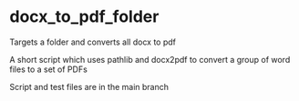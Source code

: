 # docx_to_pdf_folder
Targets a folder and converts all docx to pdf


A short script which uses pathlib and docx2pdf to convert a group of word files to a set of PDFs

Script and test files are in the main branch
